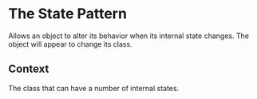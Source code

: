 # The State Pattern
Allows an object to alter its behavior when its internal state changes. The object will appear to change its class.

## Context
The class that can have a number of internal states.
